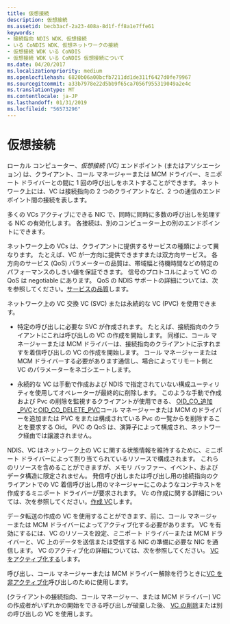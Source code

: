 ```yaml
---
title: 仮想接続
description: 仮想接続
ms.assetid: becb3acf-2a23-408a-8d1f-ff8a1e7ffe61
keywords:
- 接続指向 NDIS WDK、仮想接続
- いる CoNDIS WDK、仮想ネットワークの接続
- 仮想接続 WDK いる CoNDIS
- 仮想接続 WDK いる CoNDIS 仮想接続について
ms.date: 04/20/2017
ms.localizationpriority: medium
ms.openlocfilehash: 6820b06a00bcfb7211dd1de311f6427d0fe79967
ms.sourcegitcommit: a33b7978e22d5bb9f65ca7056f955319049a2e4c
ms.translationtype: MT
ms.contentlocale: ja-JP
ms.lasthandoff: 01/31/2019
ms.locfileid: "56573296"
---
```

# <a name="virtual-connections"></a>仮想接続





ローカル コンピューター、*仮想接続 (VC)* エンドポイント (またはアソシエーション) は、クライアント、コール マネージャーまたは MCM ドライバー、ミニポート ドライバーとの間に 1 回の呼び出しをホストすることができます。 ネットワーク上には、VC は接続指向の 2 つのクライアントなど、2 つの通信のエンドポイント間の接続を表します。

多くの VCs アクティブにできる NIC で、同時に同時に多数の呼び出しを処理する NIC の有効化します。 各接続は、別のコンピューター上の別のエンドポイントにできます。

ネットワーク上の VCs は、クライアントに提供するサービスの種類によって異なります。 たとえば、VC が一方向に提供できますまたは双方向サービス。 各方向のサービス (QoS) パラメーターの品質は、帯域幅と待機時間などの特定のパフォーマンスのしきい値を保証できます。 信号のプロトコルによって VC の QoS は negotiable にあります。 QoS の NDIS サポートの詳細については、次を参照してください。[サービスの品質](quality-of-service.md)します。

ネットワーク上の VC 交換 VC (SVC) または永続的な VC (PVC) を使用できます。

-   特定の呼び出しに必要な SVC が作成されます。 たとえば、接続指向のクライアントにこれは呼び出しの VC の作成を開始します。 同様に、コール マネージャーまたは MCM ドライバーは、接続指向のクライアントに示すれますを着信呼び出しの VC の作成を開始します。 コール マネージャーまたは MCM ドライバーする必要があります通信し、場合によってリモート側と VC のパラメーターをネゴシエートします。

-   永続的な VC は手動で作成および NDIS で指定されていない構成ユーティリティを使用してオペレーターが最終的に削除します。 このような手動で作成および Pvc の削除を監視するクライアントが使用できる、 [OID\_CO\_追加\_PVC](https://msdn.microsoft.com/library/windows/hardware/ff569087)と[OID\_CO\_DELETE\_PVC](https://msdn.microsoft.com/library/windows/hardware/ff569090)コール マネージャーまたは MCM のドライバーを追加または PVC をまたは構成されている Pvc の一覧からを削除することを要求する Oid。 PVC の QoS は、演算子によって構成され、ネットワーク経由では譲渡されません。

NDIS、VC はネットワーク上の VC に関する状態情報を維持するために、ミニポート ドライバーによって割り当てられているリソースで構成されます。 これらのリソースを含めることができますが、メモリ バッファー、イベント、およびデータ構造に限定されません。 発信呼び出しまたは呼び出し用の接続指向のクライアントでの VC 着信呼び出し用のマネージャーにこのようなコンテキストを作成するミニポート ドライバーが要求されます。 Vc の作成に関する詳細については、次を参照してください。[作成 VC](creating-a-vc.md)します。

データ転送の作成の VC を使用することができます、前に、コール マネージャーまたは MCM ドライバーによってアクティブ化する必要があります。 VC を有効にするには、VC のリソースを設定、ミニポート ドライバーまたは MCM ドライバーと、VC 上のデータを送信または受信する NIC の準備に必要な NIC を通信します。 VC のアクティブ化の詳細については、次を参照してください。 [VC をアクティブ化する](activating-a-vc.md)します。

呼び出し、コール マネージャーまたは MCM ドライバー解除を行うときに[VC を非アクティブ化](deactivating-a-vc.md)呼び出しのために使用します。

(クライアントの接続指向、コール マネージャー、または MCM ドライバー) VC の作成者がいずれかの開始をできる呼び出しが破棄した後、 [VC の削除](deleting-a-vc.md)または別の呼び出しの VC を使用します。

 

 





